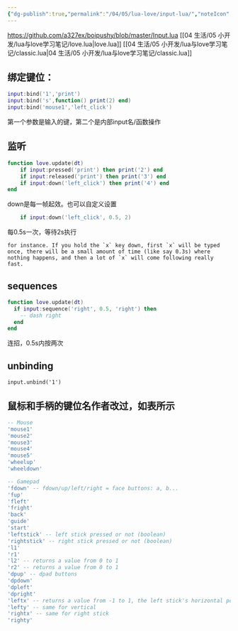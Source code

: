 ```yaml
---
{"dg-publish":true,"permalink":"/04/05/lua-love/input-lua/","noteIcon":"","created":"2025-01-31T00:35","updated":"2025-07-01T20:58"}
---
```


https://github.com/a327ex/boipushy/blob/master/Input.lua
[[04 生活/05 小开发/lua与love学习笔记/love.lua\|love.lua]]
[[04 生活/05 小开发/lua与love学习笔记/classic.lua\|04 生活/05 小开发/lua与love学习笔记/classic.lua]]
## 绑定键位：
```lua
input:bind('1','print')
input:bind('s',function() print(2) end)
input:bind('mouse1','left_click')
```
第一个参数是输入的键，第二个是内部input名/函数操作
## 监听
```lua
function love.update(dt)
    if input:pressed('print') then print('2') end
    if input:released('print') then print('3') end
    if input:down('left_click') then print('4') end
end
```
down是每一帧起效。也可以自定义设置
```lua
    if input:down('left_click', 0.5, 2)
```
每0.5s一次，等待2s执行
```
for instance. If you hold the `x` key down, first `x` will be typed once, there will be a small amount of time (like say 0.3s) where nothing happens, and then a lot of `x` will come following really fast.
```
## sequences
```lua
function love.update(dt)
  if input:sequence('right', 0.5, 'right') then
    -- dash right
  end
end
```
连招，0.5s内按两次
## unbinding
```
input.unbind('1')
```
## 鼠标和手柄的键位名作者改过，如表所示
```lua
-- Mouse
'mouse1'
'mouse2'
'mouse3'
'mouse4'
'mouse5'
'wheelup'
'wheeldown'

-- Gamepad
'fdown' -- fdown/up/left/right = face buttons: a, b...
'fup'
'fleft'
'fright'
'back'
'guide'
'start'
'leftstick' -- left stick pressed or not (boolean)
'rightstick' -- right stick pressed or not (boolean)
'l1'
'r1'
'l2' -- returns a value from 0 to 1
'r2' -- returns a value from 0 to 1
'dpup' -- dpad buttons
'dpdown'
'dpleft'
'dpright'
'leftx' -- returns a value from -1 to 1, the left stick's horizontal position
'lefty' -- same for vertical
'rightx' -- same for right stick
'righty'
```